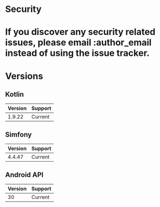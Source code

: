 # Security

# If you discover any security related issues, please email :author_email instead of using the issue tracker.

# Versions

## Kotlin

| Version | Support |
|---------|---------|
| 1.9.22  | Current |

## Simfony

| Version | Support |
|---------|---------|
| 4.4.47  | Current |

## Android API
| Version | Support |
|---------|---------|
| 30      | Current |

